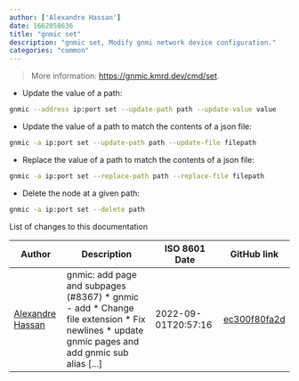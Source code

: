 ```yaml
---
author: ['Alexandre Hassan']
date: 1662058636
title: "gnmic set"
description: "gnmic set, Modify gnmi network device configuration."
categories: "common"
---
```

> More information: <https://gnmic.kmrd.dev/cmd/set>.

- Update the value of a path:

```bash
gnmic --address ip:port set --update-path path --update-value value
```

- Update the value of a path to match the contents of a json file:

```bash
gnmic -a ip:port set --update-path path --update-file filepath
```

- Replace the value of a path to match the contents of a json file:

```bash
gnmic -a ip:port set --replace-path path --replace-file filepath
```

- Delete the node at a given path:

```bash
gnmic -a ip:port set --delete path
```
List of changes to this documentation


Author | Description | ISO 8601 Date | GitHub link
------|-----|-----|-----
[Alexandre Hassan](mailto:alexhassan@live.ca) | gnmic: add page and subpages (#8367) * gnmic - add * Change file extension * Fix newlines * update gnmic pages and add gnmic sub alias [...] | 2022-09-01T20:57:16 | [ec300f80fa2d](https://github.com/tldr-pages/tldr/commit/ec300f80fa2d239ebf2a1b46afddc12468370506)

